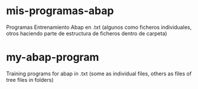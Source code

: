 # mis-programas-abap
Programas Entrenamiento Abap en .txt (algunos como ficheros individuales, otros haciendo parte de estructura de ficheros dentro de carpeta)

# my-abap-program
Training programs for abap in .txt (some as individual files, others as files of tree files in folders)
